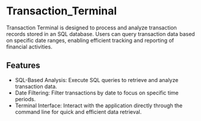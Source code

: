 # Transaction_Terminal
Transaction Terminal is designed to process and analyze transaction records stored in an SQL database. Users can query transaction data based on specific date ranges, enabling efficient tracking and reporting of financial activities.


## Features
- SQL-Based Analysis: Execute SQL queries to retrieve and analyze transaction data.
- Date Filtering: Filter transactions by date to focus on specific time periods.
- Terminal Interface: Interact with the application directly through the command line for quick and efficient data retrieval.

